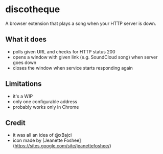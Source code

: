 # discotheque

A browser extension that plays a song when your HTTP server is down.

## What it does ##

* polls given URL and checks for HTTP status 200
* opens a window with given link (e.g. SoundCloud song) when server goes down
* closes the window when service starts responding again

## Limitations ##

* it's a WIP
* only one configurable address
* probably works only in Chrome

## Credit ##
* it was all an idea of @xBajci
* icon made by [Jeanette Foshee] (https://sites.google.com/site/jeanettefoshee/)
